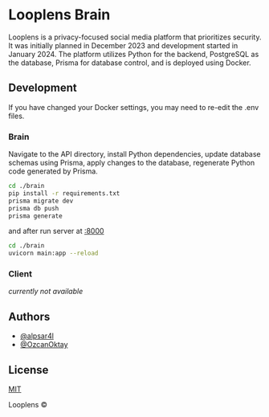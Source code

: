 
# Looplens Brain

Looplens is a privacy-focused social media platform that prioritizes security. It was initially planned in December 2023 and development started in January 2024. The platform utilizes Python for the backend, PostgreSQL as the database, Prisma for database control, and is deployed using Docker.

## Development

If you have changed your Docker settings, you may need to re-edit the .env files.

### Brain

Navigate to the API directory, install Python dependencies, update database schemas using Prisma, apply changes to the database, regenerate Python code generated by Prisma.

```bash
cd ./brain
pip install -r requirements.txt
prisma migrate dev
prisma db push
prisma generate
```

and after run server at [:8000](http://localhost:8000)

```bash
cd ./brain
uvicorn main:app --reload
```

### Client

_currently not available_

## Authors

- [@alpsar4l](mailto:me@metehansaral.com)
- [@OzcanOktay](https://github.com/OzcanOktay)

## License

[MIT](https://choosealicense.com/licenses/mit/)

Looplens &copy;
